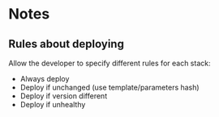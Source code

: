 # Notes

## Rules about deploying
Allow the developer to specify different rules for each stack:
* Always deploy
* Deploy if unchanged (use template/parameters hash)
* Deploy if version different
* Deploy if unhealthy